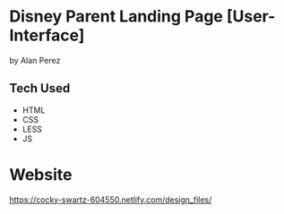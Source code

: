 # Disney Parent Landing Page [User-Interface]

 by Alan Perez

## Tech Used
- HTML
- CSS
- LESS
- JS



# Website
https://cocky-swartz-604550.netlify.com/design_files/
